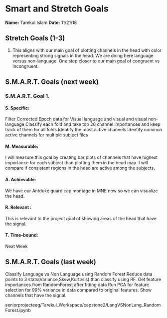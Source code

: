 # Smart and Stretch Goals

**Name:** Tarekul Islam
**Date:** 11/21/18

## Stretch Goals (1-3)

1. This aligns with our main goal of plotting channels in the head with color representing strong signals in the head. We are doing here language versus non-language. One step closer to our main goal of congruent vs incongruent.


## S.M.A.R.T. Goals (next week)

### S.M.A.R.T. Goal 1.

#### S. Specific: 
Filter Corrected Epoch data for Visual language and visual and visual non-language
Classify each fold and take top 20 channel importances and keep track of them for all folds
Identify the most active channels 
Identify common active channels for multiple subject files


#### M. Measurable: 
I will measure this goal by creating bar plots of channels that have highest importance for each subject than plotting them in the head map. I will compare if consistent regions in the head are active among the subjects.

#### A. Achievable: 
We have our Antduke guard cap montage in MNE now so we can visualize the head.

#### R. Relevant :
This is relevant to the project goal of showing areas of the head that have the signal.


#### T. Time-bound: 
Next Week


## S.M.A.R.T. Goals (last week)
Classify Language vs Non Language  using Random Forest
Reduce data points to 3 stats(Variance,Skew,Kurtosis) than classify using RF.
Get feature importances from RandomForest after fitting data
Run PCA for feature selection for 99%  variance in data compared to original features.
Show channels that have the signal.

seniorprojecteeg/Tarekul_Workspace/capstone2/LangVSNonLang_RandomForest.ipynb